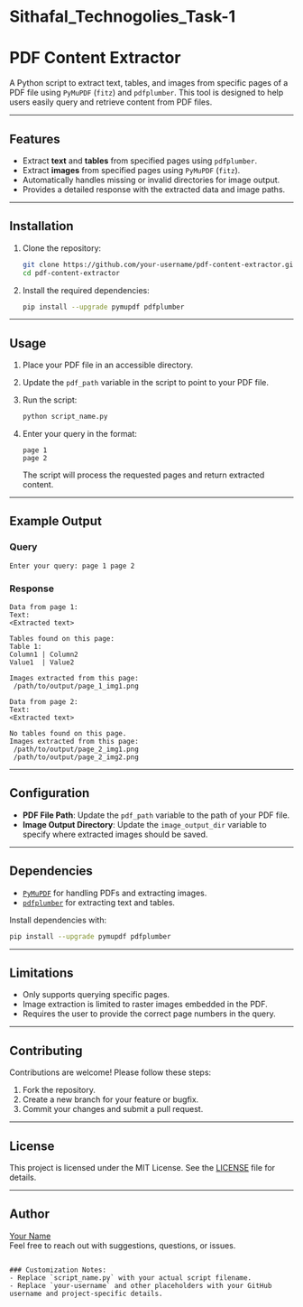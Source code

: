 # Sithafal_Technogolies_Task-1

# PDF Content Extractor

A Python script to extract text, tables, and images from specific pages of a PDF file using `PyMuPDF` (`fitz`) and `pdfplumber`. This tool is designed to help users easily query and retrieve content from PDF files.

---

## Features

- Extract **text** and **tables** from specified pages using `pdfplumber`.
- Extract **images** from specified pages using `PyMuPDF` (`fitz`).
- Automatically handles missing or invalid directories for image output.
- Provides a detailed response with the extracted data and image paths.

---

## Installation

1. Clone the repository:
   ```bash
   git clone https://github.com/your-username/pdf-content-extractor.git
   cd pdf-content-extractor
   ```

2. Install the required dependencies:
   ```bash
   pip install --upgrade pymupdf pdfplumber
   ```

---

## Usage

1. Place your PDF file in an accessible directory.
2. Update the `pdf_path` variable in the script to point to your PDF file.
3. Run the script:
   ```bash
   python script_name.py
   ```

4. Enter your query in the format:
   ```
   page 1
   page 2
   ```
   The script will process the requested pages and return extracted content.

---

## Example Output

### Query
```
Enter your query: page 1 page 2
```

### Response
```
Data from page 1:
Text:
<Extracted text>

Tables found on this page:
Table 1:
Column1 | Column2
Value1  | Value2

Images extracted from this page:
 /path/to/output/page_1_img1.png

Data from page 2:
Text:
<Extracted text>

No tables found on this page.
Images extracted from this page:
 /path/to/output/page_2_img1.png
 /path/to/output/page_2_img2.png
```

---

## Configuration

- **PDF File Path**: Update the `pdf_path` variable to the path of your PDF file.
- **Image Output Directory**: Update the `image_output_dir` variable to specify where extracted images should be saved.

---

## Dependencies

- [`PyMuPDF`](https://pymupdf.readthedocs.io/en/latest/) for handling PDFs and extracting images.
- [`pdfplumber`](https://github.com/jsvine/pdfplumber) for extracting text and tables.

Install dependencies with:
```bash
pip install --upgrade pymupdf pdfplumber
```

---

## Limitations

- Only supports querying specific pages.
- Image extraction is limited to raster images embedded in the PDF.
- Requires the user to provide the correct page numbers in the query.

---

## Contributing

Contributions are welcome! Please follow these steps:

1. Fork the repository.
2. Create a new branch for your feature or bugfix.
3. Commit your changes and submit a pull request.

---

## License

This project is licensed under the MIT License. See the [LICENSE](LICENSE) file for details.

---

## Author

[Your Name](https://github.com/vivek090909)  
Feel free to reach out with suggestions, questions, or issues.
```

### Customization Notes:
- Replace `script_name.py` with your actual script filename.
- Replace `your-username` and other placeholders with your GitHub username and project-specific details.
